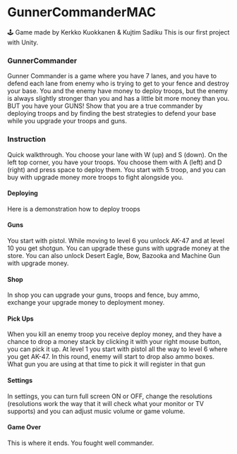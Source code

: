 # GunnerCommanderMAC

🕹 Game made by Kerkko Kuokkanen & Kujtim Sadiku
This is our first project with Unity.

### GunnerCommander

Gunner Commander is a game where you have 7 lanes, and you have to defend each lane from enemy who is trying to get to your fence and destroy your base. You and the enemy have money to deploy troops, but the enemy is always slightly stronger than you and has a little bit more money than you. BUT you have your GUNS! Show that you are a true commander by deploying troops and by finding the best strategies to defend your base while you upgrade your troops and guns.

### Instruction
Quick walkthrough. You choose your lane with W (up) and S (down). On the left top corner, you have your troops. You choose them with A (left) and D (right) and press space to deploy them. You start with 5 troop, and you can buy with upgrade money more troops to fight alongside you.

#### Deploying
Here is a demonstration how to deploy troops

#### Guns
You start with pistol. While moving to level 6 you unlock AK-47 and at level 10 you get shotgun. 
You can upgrade these guns with upgrade money at the store. You can also unlock Desert Eagle, Bow, Bazooka and Machine Gun with upgrade money.

#### Shop
In shop you can upgrade your guns, troops and fence, buy ammo, exchange your upgrade money to deployment money.

#### Pick Ups
When you kill an enemy troop you receive deploy money, and they have a chance to drop a money stack by clicking it with your right mouse button, you can pick it up. At level 1 you start with pistol all the way to level 6 where you get AK-47. In this round, enemy will start to drop also ammo boxes. What gun you are using at that time to pick it will register in that gun

#### Settings
In settings, you can turn full screen ON or OFF, change the resolutions (resolutions work the way that it will check what your monitor or TV supports) and you can adjust music volume or game volume.

#### Game Over
This is where it ends. You fought well commander.
